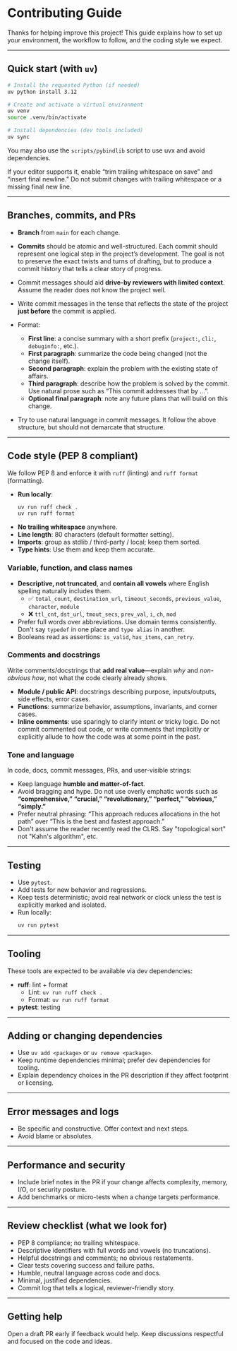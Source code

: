 # Contributing Guide

Thanks for helping improve this project! This guide explains how to set up your environment, the workflow to follow, and the coding style we expect.

---

## Quick start (with `uv`)

```bash
# Install the requested Python (if needed)
uv python install 3.12

# Create and activate a virtual environment
uv venv
source .venv/bin/activate

# Install dependencies (dev tools included)
uv sync
```

You may also use the `scripts/pybindlib` script to use uvx and avoid dependencies.

If your editor supports it, enable “trim trailing whitespace on save” and “insert final newline.”
Do not submit changes with trailing whitespace or a missing final new line.

---

## Branches, commits, and PRs

- **Branch** from `main` for each change.
- **Commits** should be atomic and well-structured. Each commit should
represent one logical step in the project’s development. The goal is not to
preserve the exact twists and turns of drafting, but to produce a commit
history that tells a clear story of progress.

- Commit messages should aid **drive-by reviewers with limited context**.
Assume the reader does not know the project well.
- Write commit messages in the tense that reflects the state of the project **just before** the commit is applied.
- Format:
  - **First line**: a concise summary with a short prefix (`project:`, `cli:`, `debuginfo:`, etc.).
  - **First paragraph**: summarize the code being changed (not the change itself).
  - **Second paragraph**: explain the problem with the existing state of affairs.
  - **Third paragraph**: describe how the problem is solved by the commit. Use natural prose such as “This commit addresses that by …”.
  - **Optional final paragraph**: note any future plans that will build on this change.
- Try to use natural language in commit messages. It follow the above structure, but should not demarcate that structure.

---

## Code style (PEP 8 compliant)

We follow PEP 8 and enforce it with `ruff` (linting) and `ruff format` (formatting).

- **Run locally**:
  ```bash
  uv run ruff check .
  uv run ruff format
  ```
- **No trailing whitespace** anywhere.
- **Line length**: 80 characters (default formatter setting).
- **Imports**: group as stdlib / third-party / local; keep them sorted.
- **Type hints**: Use them and keep them accurate.

### Variable, function, and class names

- **Descriptive, not truncated**, and **contain all vowels** where English spelling naturally includes them.
  - ✅ `total_count`, `destination_url`, `timeout_seconds`, `previous_value`, `character`, `module`
  - ❌ `ttl_cnt`, `dst_url`, `tmout_secs`, `prev_val`, `i`, `ch`, `mod`
- Prefer full words over abbreviations. Use domain terms consistently. Don't say `typedef` in one place and `type alias`
in another.
- Booleans read as assertions: `is_valid`, `has_items`, `can_retry`.

### Comments and docstrings

Write comments/docstrings that **add real value**—explain *why* and *non-obvious how*, not what the code clearly already shows.

- **Module / public API**: docstrings describing purpose, inputs/outputs, side effects, error cases.
- **Functions**: summarize behavior, assumptions, invariants, and corner cases.
- **Inline comments**: use sparingly to clarify intent or tricky logic. Do not commit commented out code, or write comments that
implicitly or explicitly allude to how the code was at some point in the past.

### Tone and language

In code, docs, commit messages, PRs, and user-visible strings:

- Keep language **humble and matter-of-fact**.
- Avoid bragging and hype. Do not use overly emphatic words such as **“comprehensive,” “crucial,” “revolutionary,” “perfect,” “obvious,” “simply.”**
- Prefer neutral phrasing: “This approach reduces allocations in the hot path” over “This is the best and fastest approach.”
- Don't assume the reader recently read the CLRS. Say "topological sort" not "Kahn's algorithm", etc.

---

## Testing

- Use `pytest`.
- Add tests for new behavior and regressions.
- Keep tests deterministic; avoid real network or clock unless the test is explicitly marked and isolated.
- Run locally:
  ```bash
  uv run pytest
  ```

---

## Tooling

These tools are expected to be available via dev dependencies:

- **ruff**: lint + format
  - Lint: `uv run ruff check .`
  - Format: `uv run ruff format`
- **pytest**: testing

---

## Adding or changing dependencies

- Use `uv add <package>` or `uv remove <package>`.
- Keep runtime dependencies minimal; prefer dev dependencies for tooling.
- Explain dependency choices in the PR description if they affect footprint or licensing.

---

## Error messages and logs

- Be specific and constructive. Offer context and next steps.
- Avoid blame or absolutes.

---

## Performance and security

- Include brief notes in the PR if your change affects complexity, memory, I/O, or security posture.
- Add benchmarks or micro-tests when a change targets performance.

---

## Review checklist (what we look for)

- PEP 8 compliance; no trailing whitespace.
- Descriptive identifiers with full words and vowels (no truncations).
- Helpful docstrings and comments; no obvious restatements.
- Clear tests covering success and failure paths.
- Humble, neutral language across code and docs.
- Minimal, justified dependencies.
- Commit log that tells a logical, reviewer-friendly story.

---

## Getting help

Open a draft PR early if feedback would help. Keep discussions respectful and focused on the code and ideas.
